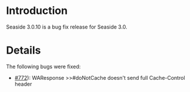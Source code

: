 # Introduction #
Seaside 3.0.10 is a bug fix release for Seaside 3.0.

# Details #

The following bugs were fixed:
  * [#772](https://github.com/SeasideSt/Seaside/issues/772)): 	WAResponse >>#doNotCache doesn't send full Cache-Control header
